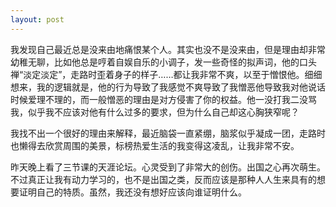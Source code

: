 ```yaml
---
layout: post
---
```

我发现自己最近总是没来由地痛恨某个人。其实也没不是没来由，但是理由却非常幼稚无聊，比如他总是哼着自娱自乐的小调子，发一些奇怪的拟声词，他的口头禅“淡定淡定”，走路时歪着身子的样子……都让我非常不爽，以至于憎恨他。细细想来，我的逻辑就是，他的行为导致了我感觉不爽导致了我憎恶他导致我对他说话时候爱理不理的，而一般憎恶的理由是对方侵害了你的权益。他一没打我二没骂我，似乎我不应该对他有什么过多的要求，但为什么自己却这心胸狭窄呢？

我找不出一个很好的理由来解释，最近脑袋一直紧绷，脑浆似乎凝成一团，走路时也懒得去欣赏周围的美景，标榜热爱生活的我变得这凌乱，让我非常不安。

昨天晚上看了三节课的天涯论坛。心灵受到了非常大的创伤。出国之心再次萌生。不过真正让我有动力学习的，也不是出国之类，反而应该是那种人人生来具有的想要证明自己的特质。虽然，我还没有想好应该向谁证明什么。